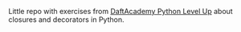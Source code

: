 Little repo with exercises from [DaftAcademy Python Level Up](https://github.com/DaftAcademy-Python-LevelUP-Dev-2022) about closures and decorators in Python.

